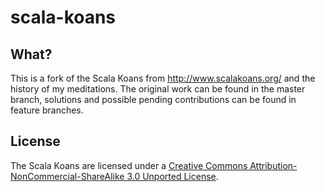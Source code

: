 scala-koans
===========

## What?

This is a fork of the Scala Koans from http://www.scalakoans.org/ and the history of my meditations. The original work can be found in the master branch, solutions and possible pending contributions can be found in feature branches.

## License

The Scala Koans are licensed under a [Creative Commons Attribution-NonCommercial-ShareAlike 3.0 Unported License](http://creativecommons.org/licenses/by-nc-sa/3.0/).
